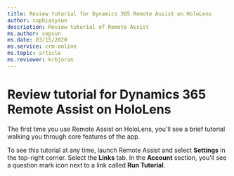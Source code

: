 ```yaml
---
title: Review tutorial for Dynamics 365 Remote Assist on HoloLens
author: sophiasysun
description: Review tutorial of Remote Assist
ms.author: sopsun
ms.date: 03/15/2020
ms.service: crm-online
ms.topic: article
ms.reviewer: krbjoran
---
```

# Review tutorial for Dynamics 365 Remote Assist on HoloLens

The first time you use Remote Assist on HoloLens, you'll see a brief tutorial walking you through core features of the app. 

To see this tutorial at any time, launch Remote Assist and select **Settings** in the top-right corner. Select the **Links** tab. In the **Account** section, you'll see a question mark icon next to a link called **Run Tutorial**. 


